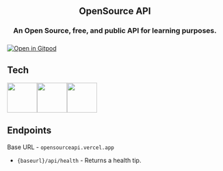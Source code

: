 <div align="center">
<h2>OpenSource API</h2>
<h3>An Open Source, free, and public API for learning purposes.<h3>
</div>
  
[![Open in Gitpod](https://gitpod.io/button/open-in-gitpod.svg)](https://gitpod.io/#https://github.com/Pradumnasaraf/OpenSource-API)

## Tech

<img src="https://cdn.jsdelivr.net/gh/devicons/devicon/icons/nodejs/nodejs-plain.svg"  height= "70"/><img src="https://cdn.jsdelivr.net/gh/devicons/devicon/icons/express/express-original.svg" height= "70" /><img src="https://cdn.jsdelivr.net/gh/devicons/devicon/icons/mongodb/mongodb-original.svg" height="70" />

## Endpoints

Base URL - `opensourceapi.vercel.app`

- `{baseurl}/api/health` - Returns a health tip.
